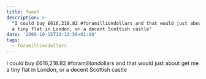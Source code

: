 ```yaml
---
title: Tweet
description: >-
  "I could buy £616,218.82 #foramilliondollars and that would just about get me
  a tiny flat in London, or a decent Scottish castle"
date: '2009-10-15T13:10:56+01:00'
tags:
  - foramilliondollars
---
```

I could buy £616,218.82 #foramilliondollars and that would just about get me a tiny flat in London, or a decent Scottish castle
